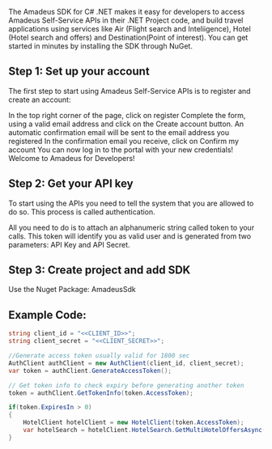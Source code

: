
The Amadeus SDK for C# .NET makes it easy for developers to access Amadeus Self-Service APIs in their .NET Project code, and build travel applications using services like Air (Flight search and Inteliigence), Hotel (Hotel search and offers) and Destination(Point of interest). You can get started in minutes by installing the SDK through NuGet.

## Step 1: Set up your account
The first step to start using Amadeus Self-Service APIs is to register and create an account:

In the top right corner of the page, click on register
Complete the form, using a valid email address and click on the Create account button. An automatic confirmation email will be sent to the email address you registered
In the confirmation email you receive, click on Confirm my account
You can now log in to the portal with your new credentials! Welcome to Amadeus for Developers! 

## Step 2: Get your API key
To start using the APIs you need to tell the system that you are allowed to do so. This process is called authentication.

All you need to do is to attach an alphanumeric string called token to your calls. This token will identify you as valid user and is generated from two parameters: API Key and API Secret.

## Step 3: Create project and add SDK

Use the Nuget Package: AmadeusSdk


## Example Code:

```csharp
string client_id = "<<CLIENT_ID>>";
string client_secret = "<<CLIENT_SECRET>>";

//Generate access token usually valid for 1800 sec
AuthClient authClient = new AuthClient(client_id, client_secret);
var token = authClient.GenerateAccessToken();

// Get token info to check expiry before generating another token
token = authClient.GetTokenInfo(token.AccessToken);

if(token.ExpiresIn > 0)
{
    HotelClient hotelClient = new HotelClient(token.AccessToken);
    var hotelSearch = hotelClient.HotelSearch.GetMultiHotelOffersAsync("LON").Result;
}
```
